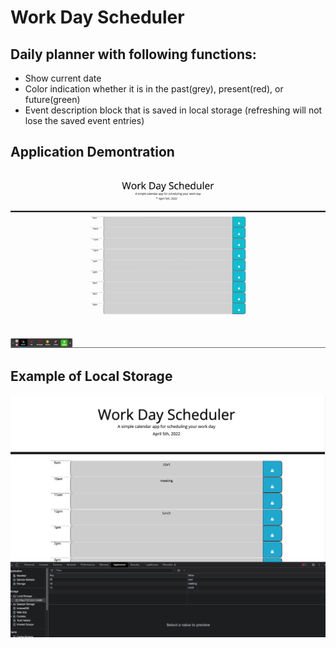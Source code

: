 # Work Day Scheduler

## Daily planner with following functions:
* Show current date
* Color indication whether it is in the past(grey), present(red), or future(green)
* Event description block that is saved in local storage (refreshing will not lose the saved event entries)


## Application Demontration
![page-demo-animation](./assets/images/pageDemo.gif)

## Example of Local Storage
![screenshot-localStorage](./assets/images/localStorage.png)